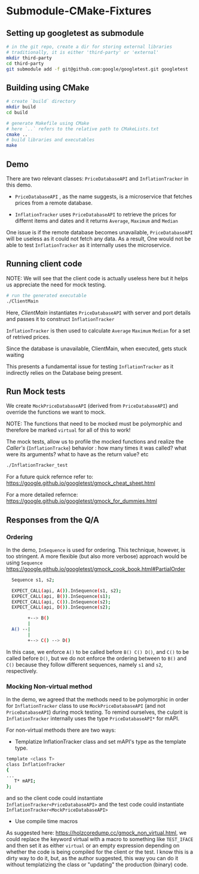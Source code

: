 # Submodule-CMake-Fixtures

## Setting up googletest as submodule

```sh
# in the git repo, create a dir for storing external libraries
# traditionally, it is either 'third-party' or 'external'
mkdir third-party
cd third-party
git submodule add -f git@github.com:google/googletest.git googletest
```

## Building using CMake

```sh
# create `build` directory
mkdir build
cd build

# generate Makefile using CMake
# here `..` refers to the relative path to CMakeLists.txt
cmake ..
# build libraries and executables
make
```

## Demo

There are two relevant classes: `PriceDatabaseAPI` and `InflationTracker` in this demo.

- `PriceDatabaseAPI` , as the name suggests, is a microservice that fetches prices from a remote database.

- `InflationTracker` uses `PriceDatabaseAPI` to retrieve the prices for differnt items and dates and it returns `Average`, `Maximum` and `Median`

One issue is if the remote database becomes unavailable, `PriceDatabaseAPI` will be useless as it could not fetch any data. As a result, One would not be able to test `InflationTracker` as it internally uses the microservice.

## Running client code

NOTE: We will see that the client code is actually useless here but it helps us appreciate the need for mock testing.

```sh
# run the generated executable
./ClientMain
```

Here, *ClientMain* instantiates `PriceDatabaseAPI` with server and port details and passes it to construct `InflationTracker`

`InflationTracker` is then used to calculate `Average` `Maximum`
`Median` for a set of retrived prices.

Since the database is unavailable, ClientMain, when executed, gets stuck waiting

This presents a fundamental issue for testing `InflationTracker` as it indirectly relies on the Database being present.

## Run Mock tests

We create `MockPriceDatabaseAPI` (derived from `PriceDatabaseAPI`) and override the functions we want to mock.

NOTE: The functions that need to be mocked must be polymorphic and therefore be marked `virtual` for all of this to work!

The mock tests, allow us to profile the mocked functions and realize the *Caller's* (`InflationTracke`) behavior : how many times it was called? what were its arguments? what to have as the return value? etc

```sh
./InflationTracker_test
```

For a future quick refernce refer to: <https://google.github.io/googletest/gmock_cheat_sheet.html>

For a more detailed refernce: <https://google.github.io/googletest/gmock_for_dummies.html>

## Responses from the Q/A

### Ordering

In the demo, `InSequence` is used for ordering. This technique, however, is too stringent. A more flexible (but also more verbose) approach would be using `Sequence` <https://google.github.io/googletest/gmock_cook_book.html#PartialOrder>

```sh
  Sequence s1, s2;

  EXPECT_CALL(api, A()).InSequence(s1, s2);
  EXPECT_CALL(api, B()).InSequence(s1);
  EXPECT_CALL(api, C()).InSequence(s2);
  EXPECT_CALL(api, D()).InSequence(s2);
```

```sh
        +--> B()
        |
  A() --|
        |
        +--> C() --> D()
```

In this case, we enforce `A()` to be called before `B() C() D()`, and `C()` to be called before `D()`, but we do not enforce the ordering between to `B()` and `C()` because they follow different sequences, namely `s1` and `s2`, respectively.

### Mocking Non-virtual method

In the demo, we agreed that the methods need to be polymorphic in order for `InflationTracker` class to use `MockPriceDatabaseAPI` (and not `PriceDatabaseAPI`) during mock testing. To remind ourselves, the culprit is `InflationTracker` internally uses the type `PriceDatabaseAPI*` for mAPI.

For non-virtual methods there are two ways:

- Templatize InflationTracker class and set mAPI's type as the template type.

```sh
template <class T>
class InflationTracker
{
...
   T* mAPI;
};
```

and so the client code could instantiate `InflationTracker<PriceDatabaseAPI>` and the test code could instantiate `InflationTracker<MockPriceDatabaseAPI>`

- Use compile time macros

As suggested here: <https://holzcoredump.cc/gmock_non_virtual.html>, we could replace the keyword virtual with a macro to something like `TEST_IFACE` and then set it as either `virtual` or an empty expression depending on whether the code is being compiled for the client or the test. I know this is a dirty way to do it, but, as the author suggested,  this way you can do it without templatizing the class or "updating" the production (binary) code.
